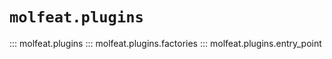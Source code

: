 # `molfeat.plugins`
::: molfeat.plugins
::: molfeat.plugins.factories
::: molfeat.plugins.entry_point